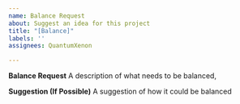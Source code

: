 ```yaml
---
name: Balance Request
about: Suggest an idea for this project
title: "[Balance]"
labels: ''
assignees: QuantumXenon

---
```


**Balance Request**
A description of what needs to be balanced,

**Suggestion (If Possible)**
A suggestion of how it could be balanced

